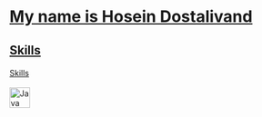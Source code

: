 <a class= "headding-Link" href="#may-name-is-hosein-dostalivand"><h1>My name is Hosein Dostalivand</h1>
<a class= "headding-Link" href="#may-name-is-hosein-dostalivand"><h2>Skills</h2>

<a class="heading-link" href="#skills">Skills<svg class="octicon octicon-link" viewBox="0 0 16 16" version="1.1" width="16" height="16" aria-hidden="true"></svg></a><br><br>
<img src="https://raw.githubusercontent.com/danielcranney/readme-generator/main/public/icons/skills/java-colored.svg" width="36" height="36" alt="Java" style="max-width: 100%">

